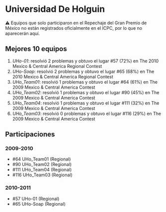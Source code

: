 # Universidad De Holguin

:warning: Equipos que solo participaron en el Repechaje del Gran Premio de México no están registrados oficialmente en el ICPC, por lo que no aparecerán aquí.

## Mejores 10 equipos

1. _UHo-01_: resolvió 2 problemas y obtuvo el lugar #57 (72%) en The 2010 Mexico & Central America Regional Contest
1. _UHo-Soap_: resolvió 2 problemas y obtuvo el lugar #65 (68%) en The 2010 Mexico & Central America Regional Contest
1. _UHo_Team01_: resolvió 1 problemas y obtuvo el lugar #64 (61%) en The 2009 Mexico & Central America Contest
1. _UHo_Team02_: resolvió 1 problemas y obtuvo el lugar #90 (45%) en The 2009 Mexico & Central America Contest
1. _UHo_Team04_: resolvió 1 problemas y obtuvo el lugar #111 (32%) en The 2009 Mexico & Central America Contest
1. _UHo_Team03_: resolvió 0 problemas y obtuvo el lugar #116 (29%) en The 2009 Mexico & Central America Contest

## Participaciones

### 2009-2010

- #64 UHo_Team01 (Regional)
- #90 UHo_Team02 (Regional)
- #111 UHo_Team04 (Regional)
- #116 UHo_Team03 (Regional)

### 2010-2011

- #57 UHo-01 (Regional)
- #65 UHo-Soap (Regional)



